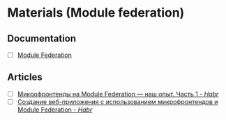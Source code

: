 # Materials (Module federation)

## Documentation

- [ ] [Module Federation](https://module-federation.io)

## Articles

- [ ] [Микрофронтенды на Module Federation — наш опыт. Часть 1 - _Habr_](https://habr.com/ru/companies/qiwi/articles/736344/)
- [ ] [Создание веб-приложения с использованием микрофронтендов и Module Federation - _Habr_](https://habr.com/ru/articles/785798)
